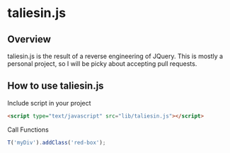 # taliesin.js
## Overview
taliesin.js is the result of a reverse engineering of JQuery. This is mostly a personal project, so I will be picky about accepting pull requests.

## How to use taliesin.js
Include script in your project

```html
<script type="text/javascript" src="lib/taliesin.js"></script>
```
Call Functions
```javascript
T('myDiv').addClass('red-box');
```
